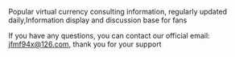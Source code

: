 

Popular virtual currency consulting information, regularly updated daily,Information display and discussion base for fans

If you have any questions, you can contact our official email: jfmf94x@126.com, thank you for your support
